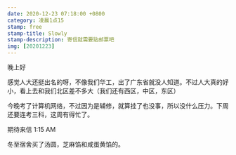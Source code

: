 ```yaml
---
date: 2020-12-23 07:18:00 +0800
category: 凌晨1点15
stamp: free
stamp-title: Slowly
stamp-description: 寄信就需要贴邮票吧
img: [20201223]
---
```


晚上好

感觉人大还挺出名的呀，不像我们华工，出了广东省就没人知道。不过人大真的好小，看上去和我们北区差不多大（我们还有西区，中区，东区）

今晚考了计算机网络，不过因为是辅修，就算挂了也没事，所以没什么压力。下周还要连考三科，这周有得忙了。


期待来信
1:15 AM

冬至宿舍买了汤圆，芝麻馅和咸蛋黄馅的。
